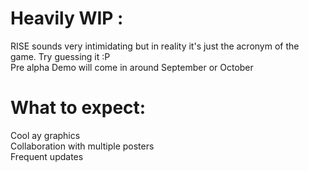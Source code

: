 # Heavily WIP  :  

RISE sounds very intimidating but in reality it's just the acronym of the game. Try guessing it :P  
Pre alpha Demo will come in around September or October  

# What to expect:  
Cool ay graphics  
Collaboration with multiple posters  
Frequent updates  

